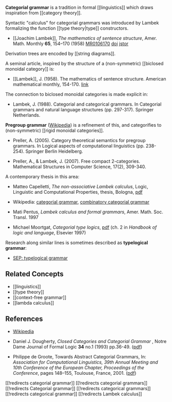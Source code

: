 **Categorial grammar** is a tradition in formal [[linguistics]] which draws inspiration from [[category theory]]. 

Syntactic "calculus" for categorial grammars was introduced by Lambek formalizing the function [[type theory|type]] constructors.

* [[Joachim Lambek]], _The mathematics of sentence structure_, Amer. Math. Monthly __65__, 154&#8211;170 (1958) [MR0106170](http://www.ams.org/mathscinet-getitem?mr=106170) [doi](http://dx.doi.org/10.2307/2310058) [jstor](http://www.jstor.org/stable/2310058)

Derivation trees are encoded by [[string diagrams]].

A seminal article, inspired by the structure of a (non-symmetric) [[biclosed monoidal category]] is:

* [[Lambek]], J. (1958). The mathematics of sentence structure. American mathematical monthly, 154-170. [link](http://www.jstor.org/stable/2310058)

The connection to biclosed monoidal categories is made explicit in:

* Lambek, J. (1988). Categorial and categorical grammars. In Categorial grammars and natural language structures (pp. 297-317). Springer Netherlands.

**Pregroup grammar** ([Wikipedia](http://en.wikipedia.org/wiki/Pregroup_grammar)) is a refinement of this, and categorifies to (non-symmetric) [[rigid monoidal categories]]. 

* Preller, A. (2005). Category theoretical semantics for pregroup grammars. In Logical aspects of computational linguistics (pp. 238-254). Springer Berlin Heidelberg.

* Preller, A., & Lambek, J. (2007). Free compact 2-categories. Mathematical Structures in Computer Science, 17(2), 309-340. 


A contemporary thesis in this area:

* Matteo Capelletti, _The non-associative Lambek calculus_, Logic, Linguistic and Computational Properties, thesis, Bologna, [pdf](http://amsdottorato.cib.unibo.it/321/1/TesiBo.pdf)

* Wikipedia: [categorial grammar](http://en.wikipedia.org/wiki/Categorial_grammar), [combinatory categorial grammar](http://en.wikipedia.org/wiki/Combinatory_categorial_grammar)


* Mati Pentus, _Lambek calculus and formal grammars_, Amer. Math. Soc. Transl. 1997

* Michael Moortgat, _Categorial type logics_, [pdf](http://www.let.uu.nl/~Michael.Moortgat/personal/Courses/CG08/Docs/lola-ch2.pdf) (ch. 2 in _Handbook of logic and language_, Elsevier 1997)

Research along similar lines is sometimes described as **typelogical grammar**:

* [SEP: typelogical grammar](http://plato.stanford.edu/entries/typelogical-grammar/
)

## Related Concepts

* [[linguistics]]
* [[type theory]]
* [[context-free grammar]]
* [[lambda calculus]]

## References

* [Wikipedia](http://en.wikipedia.org/wiki/Categorial_grammar)

* Daniel J. Dougherty, _Closed Categories and Categorial Grammar_ , Notre Dame Journal of Formal Logic **34** no.1 (1993) pp.36-49. ([pdf](http://web.cs.wpi.edu/~dd/publications/ndjfl93.pdf))

* Philippe de Groote, Towards Abstract Categorial Grammars, In: _Association for Computational Linguistics, 39th Annual Meeting and 10th Conference of the European Chapter, Proceedings of the Conference_, pages 148&#8211;155, Toulouse, France, 2001. ([pdf](http://www.loria.fr/~degroote/papers/acl01.pdf))

[[!redirects categorial grammar]]
[[!redirects categorial grammars]]
[[!redirects Categorial grammar]]
[[!redirects categorical grammars]]
[[!redirects categorical grammar]]
[[!redirects Lambek calculus]]